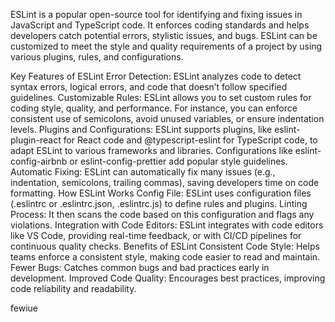ESLint is a popular open-source tool for identifying and fixing issues in JavaScript and TypeScript code. It enforces coding standards and helps developers catch potential errors, stylistic issues, and bugs. ESLint can be customized to meet the style and quality requirements of a project by using various plugins, rules, and configurations.

Key Features of ESLint
Error Detection: ESLint analyzes code to detect syntax errors, logical errors, and code that doesn’t follow specified guidelines.
Customizable Rules: ESLint allows you to set custom rules for coding style, quality, and performance. For instance, you can enforce consistent use of semicolons, avoid unused variables, or ensure indentation levels.
Plugins and Configurations: ESLint supports plugins, like eslint-plugin-react for React code and @typescript-eslint for TypeScript code, to adapt ESLint to various frameworks and libraries. Configurations like eslint-config-airbnb or eslint-config-prettier add popular style guidelines.
Automatic Fixing: ESLint can automatically fix many issues (e.g., indentation, semicolons, trailing commas), saving developers time on code formatting.
How ESLint Works
Config File: ESLint uses configuration files (.eslintrc or .eslintrc.json, .eslintrc.js) to define rules and plugins.
Linting Process: It then scans the code based on this configuration and flags any violations.
Integration with Code Editors: ESLint integrates with code editors like VS Code, providing real-time feedback, or with CI/CD pipelines for continuous quality checks.
Benefits of ESLint
Consistent Code Style: Helps teams enforce a consistent style, making code easier to read and maintain.
Fewer Bugs: Catches common bugs and bad practices early in development.
Improved Code Quality: Encourages best practices, improving code reliability and readability.

fewiue